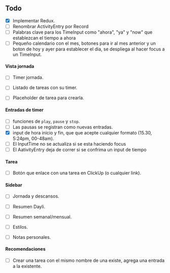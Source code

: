 
## Todo
- [x] Implementar Redux.
- [ ] Renombrar ActivityEntry por Record
- [ ] Palabras clave para los TimeInput como "ahora", "ya" y "now" que establezcan el tiempo a ahora
- [ ] Pequeño calendario con el mes, botones para ir al mes anterior y un boton de hoy y ayer para establecer el dia, se despliega al hacer focus a un TimeInput.

#### Vista jornada
- [ ] Timer jornada.
- [ ] Listado de tareas con su timer.
- [ ] Placeholder de tarea para crearla.
    

#### Entradas de timer
- [ ] funciones de `play`, `pause` y `stop`.
- [ ] Las pausas se registran como nuevas entradas.
- [x] input de hora inicio y fin, que que acepte cualquier formato (15.30, 5:24pm, 00-48am).
- [ ] El InputTime no se actualiza si se esta haciendo focus
- [ ] El AativityEntry deja de correr si se confrima un input de tiempo

#### Tarea
- [ ] Botón que enlace con una tarea en ClickUp (o cualquier link).


#### Sidebar
- [ ] Jornada y descansos.
- [ ] Resumen Dayli.
- [ ] Resumen semanal/mensual.
- [ ] Estilos.
- [ ] Notas personales.


#### Recomendaciones
- [ ] Crear una tarea con el mismo nombre de una existe, agrega una entrada a la existente.